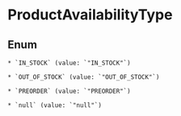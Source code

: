 
# ProductAvailabilityType

## Enum


    * `IN_STOCK` (value: `"IN_STOCK"`)

    * `OUT_OF_STOCK` (value: `"OUT_OF_STOCK"`)

    * `PREORDER` (value: `"PREORDER"`)

    * `null` (value: `"null"`)



